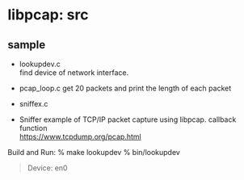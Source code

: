 libpcap: src
===============


## sample  
- lookupdev.c  
find device of network interface.  

- pcap_loop.c
get 20 packets and print the length of each packet

- sniffex.c  
 * Sniffer example of TCP/IP packet capture using libpcap.
callback function  
https://www.tcpdump.org/pcap.html  


Build and Run:
% make lookupdev
% bin/lookupdev
>  Device: en0


